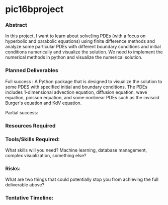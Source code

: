 # pic16bproject

### Abstract
In this project, I want to learn about solve]ing PDEs (with a focus on hyperbolic and parabolic equations) using finite difference methods and analyze some particular PDEs with different boundary conditions and initial conditions numerically and visualize the solution. We need to implement the numerical methods in python and visualize the numerical solution. 


### Planned Deliverables

Full success : A Python package that is designed to visualize the solution to some PDES with specified initial and boundary conditions. The PDEs includes 1-dimensional advection equation, diffusion equation, wave equation, poisson equation, and some nonlinear PDEs such as the inviscid Burger's equation and KdV equation.


Partial success:

### Resources Required


### Tools/Skills Required:
What skills will you need? Machine learning, database management, complex visualization, something else?


### Risks: 
What are two things that could potentially stop you from achieving the full deliverable above? 


### Tentative Timeline:
